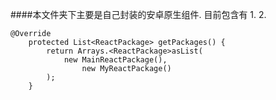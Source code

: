 ####本文件夹下主要是自己封装的安卓原生组件.
目前包含有
1.
2.


```
@Override
    protected List<ReactPackage> getPackages() {
        return Arrays.<ReactPackage>asList(
            new MainReactPackage(),
                new MyReactPackage()
        );
    }
```
